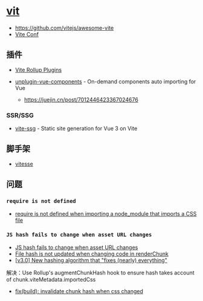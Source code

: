 # [vit](https://vitejs.dev/)

- https://github.com/vitejs/awesome-vite
- [Vite Conf](https://viteconf.org/schedule)

## 插件

- [Vite Rollup Plugins](https://vite-rollup-plugins.patak.dev/)
- [unplugin-vue-components](https://github.com/antfu/unplugin-vue-components) - On-demand components auto importing for Vue

    - https://juejin.cn/post/7012446423367024676

### SSR/SSG

- [vite-ssg](https://github.com/antfu/vite-ssg) - Static site generation for Vue 3 on Vite

## 脚手架

- [vitesse](https://github.com/antfu/vitesse)

## 问题

### `require is not defined`

- [require is not defined when importing a node_module that imports a CSS file](https://github.com/vitejs/vite/issues/3409#issuecomment-1138202247)

### `JS hash fails to change when asset URL changes`

- [JS hash fails to change when asset URL changes](https://github.com/rollup/rollup/issues/3415)
- [File hash is not updated when changing code in renderChunk](https://github.com/rollup/rollup/issues/2739)
- [[v3.0] New hashing algorithm that "fixes (nearly) everything"](https://github.com/rollup/rollup/pull/4543)

解决：Use Rollup's augmentChunkHash hook to ensure hash takes account of chunk.viteMetadata.importedCss

- [fix(build): invalidate chunk hash when css changed ](https://github.com/vitejs/vite/pull/11475)
